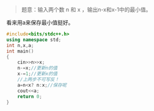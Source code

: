 >题意：输入两个数 n 和 x ，输出n-x和x-1中的最小值。

看来用a来保存最小值挺好。

```cpp
#include<bits/stdc++.h>
using namespace std;
int n,x,a;
int main()
{
	cin>>n>>x;
	n-=x;//更新n的值
	x-=1;//更新x的值
    //上两步不可写反！
	a=n<x? n:x;//保存呢
	cout<<a;
	return 0;
}
```